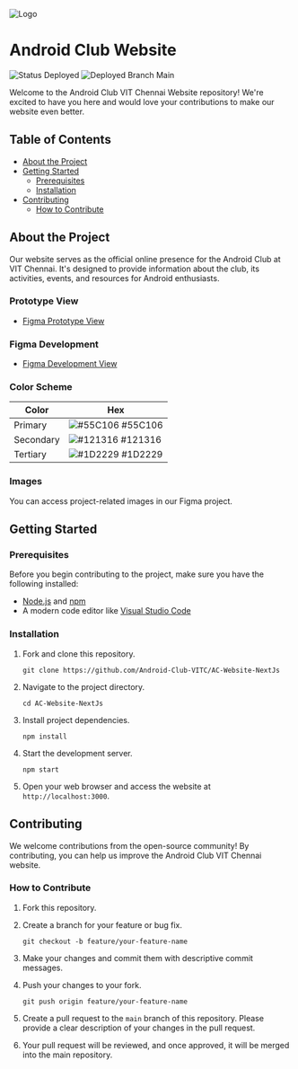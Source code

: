 ![Logo](https://github.com/Android-Club-VITC/AC-Website-NextJs/assets/70687348/c0d3a063-5272-4957-ace6-45d81b9ce7e6)

# Android Club Website

![Status Deployed](https://img.shields.io/badge/Status-Deployed-green.svg)
![Deployed Branch Main](https://img.shields.io/badge/Deployed_Branch-Main-green.svg)

Welcome to the Android Club VIT Chennai Website repository! We're excited to have you here and would love your contributions to make our website even better.

## Table of Contents

- [About the Project](#about-the-project)
- [Getting Started](#getting-started)
  - [Prerequisites](#prerequisites)
  - [Installation](#installation)
- [Contributing](#contributing)
  - [How to Contribute](#how-to-contribute)

## About the Project

Our website serves as the official online presence for the Android Club at VIT Chennai. It's designed to provide information about the club, its activities, events, and resources for Android enthusiasts.

### Prototype View

- [Figma Prototype View](https://www.figma.com/proto/ydL7ac5aGDjrXUMtV7ggqp/Android-Club-Website?page-id=0%3A1&type=design&node-id=10-3953&viewport=1837%2C553%2C0.27&t=P7cdMfSi7xHl96xZ-1&scaling=min-zoom&starting-point-node-id=10%3A3953&mode=design)

### Figma Development

- [Figma Development View](https://www.figma.com/file/ydL7ac5aGDjrXUMtV7ggqp/Android-Club-Website?type=design&node-id=10%3A6415&mode=dev)

### Color Scheme

| Color     | Hex                                                              |
| --------- | ---------------------------------------------------------------- |
| Primary   | ![#55C106](https://via.placeholder.com/10/55C106?text=+) #55C106 |
| Secondary | ![#121316](https://via.placeholder.com/10/121316?text=+) #121316 |
| Tertiary  | ![#1D2229](https://via.placeholder.com/10/1D2229?text=+) #1D2229 |

### Images

You can access project-related images in our Figma project.

## Getting Started

### Prerequisites

Before you begin contributing to the project, make sure you have the following installed:

- [Node.js](https://nodejs.org/) and [npm](https://www.npmjs.com/)
- A modern code editor like [Visual Studio Code](https://code.visualstudio.com/)

### Installation

1. Fork and clone this repository.

   ```
   git clone https://github.com/Android-Club-VITC/AC-Website-NextJs
   ```

2. Navigate to the project directory.

   ```
   cd AC-Website-NextJs
   ```

3. Install project dependencies.

   ```
   npm install
   ```

4. Start the development server.

   ```
   npm start
   ```

5. Open your web browser and access the website at `http://localhost:3000`.

## Contributing

We welcome contributions from the open-source community! By contributing, you can help us improve the Android Club VIT Chennai website.

### How to Contribute

1. Fork this repository.

2. Create a branch for your feature or bug fix.

   ```
   git checkout -b feature/your-feature-name
   ```

3. Make your changes and commit them with descriptive commit messages.

4. Push your changes to your fork.

   ```
   git push origin feature/your-feature-name
   ```

5. Create a pull request to the `main` branch of this repository. Please provide a clear description of your changes in the pull request.

6. Your pull request will be reviewed, and once approved, it will be merged into the main repository.
